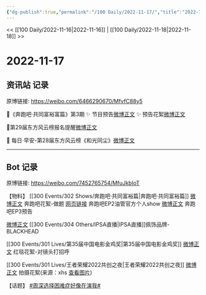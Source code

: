 ```yaml
---
{"dg-publish":true,"permalink":"/100 Daily/2022-11-17/","title":"2022-11-17","created":"2022-11-18T17:25:03.000+08:00","updated":"2023-04-11T14:46:32.874+08:00"}
---
```



<< [[100 Daily/2022-11-16\|2022-11-16]] | [[100 Daily/2022-11-18\|2022-11-18]] >>

# 2022-11-17

## 资讯站 记录

原博链接: https://weibo.com/6466290670/MfvfC88y5

🌟《奔跑吧·共同富裕富篇》第3期
✨ 节目预告[微博正文](https://m.weibo.cn/6466290670/4836824013340965)
✨ 预告花絮[微博正文](https://m.weibo.cn/6466290670/4836876470715636)

🌟第29届东方风云榜报名提醒[微博正文](https://m.weibo.cn/6466290670/4836815578334766)

🌟 每日·早安-第28届东方风云榜《和光同尘》[微博正文](https://m.weibo.cn/6466290670/4836712901515328)

---
## Bot 记录

原博链接: https://weibo.com/7452765754/MfuJkbIoT

【物料】
[[300 Events/302 Shows/奔跑吧·共同富裕篇\|奔跑吧·共同富裕篇]]
[微博正文](https://m.weibo.cn/1288369910/4836871543201503) 奔跑吧花絮-做题
[网页链接](https://weibo.cn/sinaurl?u=https%3A%2F%2Fm.youtube.com%2Fwatch%3Fv%3DqnOo9v5EOXk) 奔跑吧EP2油管官方个人show
[微博正文](https://m.weibo.cn/5242381821/4836818384061896) 奔跑吧EP3预告

[微博正文](https://m.weibo.cn/3979705074/4836755469238305) [[300 Events/304 Others/IPSA直播\|IPSA直播]]佩饰品牌-BLACKHEAD

[[300 Events/301 Lives/第35届中国电影金鸡奖\|第35届中国电影金鸡奖]]
[微博正文](https://m.weibo.cn/1635270132/4836893763578875) 红毯花絮-对镜头打招呼

[[300 Events/301 Lives/王者荣耀2022共创之夜\|王者荣耀2022共创之夜]]
[微博正文](https://m.weibo.cn/2891278372/4836910565957314) 拍摄花絮(来源：xhs [查看图片](https://wx2.sinaimg.cn/large/0088n2Pggy1h88ixedntij30tz0zzn0g.jpg))

【话题】
[#周深选择困难症好像在演我#](https://s.weibo.com/weibo?q=%23%E5%91%A8%E6%B7%B1%E9%80%89%E6%8B%A9%E5%9B%B0%E9%9A%BE%E7%97%87%E5%A5%BD%E5%83%8F%E5%9C%A8%E6%BC%94%E6%88%91%23)
